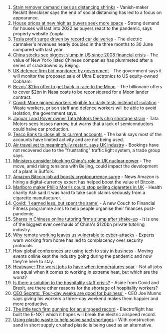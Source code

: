 1. [Stain remover demand rises as distancing shrinks](https://www.bbc.co.uk/news/business-57981759) - Vanish-maker Reckitt Benckiser says the end of social distancing has led to a focus on appearance.
2. [House prices at new high as buyers seek more space](https://www.bbc.co.uk/news/business-57976341) - Strong demand for houses will last into 2022 as buyers react to the pandemic, says property website Zoopla.
3. [Tesla profit surge driven by record car deliveries](https://www.bbc.co.uk/news/business-57935264) - The electric carmaker's revenues nearly doubled in the three months to 30 June compared with last year.
4. [China stocks see biggest slump in US since 2008 financial crisis](https://www.bbc.co.uk/news/business-57979857) - The value of New York-listed Chinese companies has plummeted after a series of crackdowns by Beijing.
5. [UK defence firm bid monitored by government](https://www.bbc.co.uk/news/business-57973962) - The government says it will monitor the proposed sale of Ultra Electronics to US equity-owned Cobham.
6. [Bezos' $2bn offer to get back in race to the Moon](https://www.bbc.co.uk/news/science-environment-57978465) - The billionaire offers to cover $2bn in Nasa costs to be reconsidered for a Moon lander contract.
7. [Covid: More pinged workers eligible for daily tests instead of isolation](https://www.bbc.co.uk/news/uk-politics-57977282) - Waste workers, prison staff and defence workers will be able to avoid isolation, the government says.
8. [Jaguar Land Rover owner Tata Motors feels chip shortage strain](https://www.bbc.co.uk/news/business-57975445) - Tata Motors sees losses narrow, but warns that a lack of semiconductors could halve car production.
9. [Tesco Bank to close all its current accounts](https://www.bbc.co.uk/news/business-57973960) - The bank says most of the accounts have limited activity and are not being used.
10. [Air travel yet to meaningfully restart, says UK industry](https://www.bbc.co.uk/news/business-57967907) - Bookings have not recovered due to the "frustrating" traffic light system, a trade group says.
11. [Ministers consider blocking China's role in UK nuclear power](https://www.bbc.co.uk/news/business-57967908) - The move, amid rising tensions with Beijing, could impact the development of a plant in Suffolk.
12. [Amazon Bitcoin job ad boosts cryptocurrency surge](https://www.bbc.co.uk/news/technology-57971451) - News Amazon is hiring a digital-currency expert has helped boost the value of Bitcoin.
13. [Marlboro maker Philip Morris could stop selling cigarettes in UK](https://www.bbc.co.uk/news/business-57964253) - Health charity Ash said it was hard to take such claims seriously from a cigarette manufacturer.
14. [Covid: 'I earned less, but spent the same'](https://www.bbc.co.uk/news/business-57941003) - A new Couch to Financial Fitness programme aims to help people organise their finances post-pandemic.
15. [Shares in Chinese online tutoring firms slump after shake-up](https://www.bbc.co.uk/news/business-57966027) - It is one of the biggest ever overhauls of China's $120bn private tutoring industry.
16. [Why remote working leaves us vulnerable to cyber-attacks](https://www.bbc.co.uk/news/business-57847652) - Experts warn working from home has led to complacency over security protocols
17. [How global conferences are using tech to stay in business](https://www.bbc.co.uk/news/business-57817807) - Moving events online kept the industry going during the pandemic and now they're here to stay.
18. [Heatwave: The worst jobs to have when temperatures soar](https://www.bbc.co.uk/news/uk-wales-57914904) - Not all jobs are equal when it comes to working in extreme heat, but which are the worst?
19. [Is there a solution to the hospitality staff crisis?](https://www.bbc.co.uk/news/business-57817775) - Aside from Covid and Brexit, are there other reasons for the shortage of hospitality workers?
20. [CEO Secrets: 'Four-day weeks are good for business'](https://www.bbc.co.uk/news/business-57894093) - CEO Joe Munns says giving his workers a three-day weekend makes them happier and more productive.
21. [The little tech firm gunning for an airspeed record](https://www.bbc.co.uk/news/business-57747128) - Electroflight has built the E-NXT which it hopes will break the electric airspeed record.
22. [Using plastic waste to help solve sand shortages](https://www.bbc.co.uk/news/business-57832425) - With construction sand in short supply crushed plastic is being used as an alternative.
